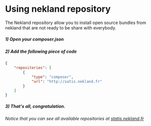 Using nekland repository
========================

The Nekland repository allow you to install open source bundles from nekland that are not ready to be share with
everybody.


##### 1) Open your composer.json
##### 2) Add the following piece of code
```JSON
{
    "repositories": [
        {
            "type": "composer",
            "url": "http://satis.nekland.fr"
        }
    ]
}
```
##### 3) That's all, congratulation.


*Notice that you can see all available repositories at [statis.nekland.fr](http://satis.nekland.fr)*